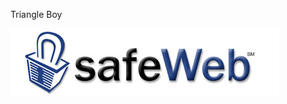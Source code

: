  Triangle Boy
 
![SafeWeb](https://raw.githubusercontent.com/6tu/safeweb/refs/heads/main/safeweb-logo.jpg)
